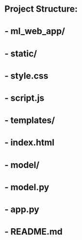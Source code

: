 # Project Structure:
# - ml_web_app/
#   - static/
#     - style.css
#     - script.js
#   - templates/
#     - index.html
#   - model/
#     - model.py
#   - app.py
#   - README.md